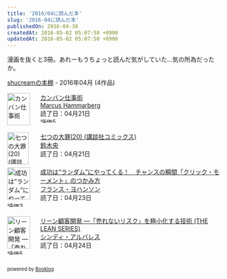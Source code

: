 ```yaml
---
title: '2016/04に読んだ本'
slug: '2016-04に読んだ本'
publishedOn: 2016-04-30
createdAt: 2016-05-02 05:07:50 +0900
updatedAt: 2016-05-02 05:07:50 +0900
---
```

漫画を抜くと3冊。あれーもうちょっと読んだ気がしていた…気の所為だったか。

<div style="margin-bottom:15px;"><a href="https://booklog.jp/users/shucream" target="_blank">shucreamの本棚</a> - 2016年04月 (4作品)</div><div style="margin-bottom:5px;"><div style="width:75px;height:75px;float:left;margin-right:2px;"><a href="https://booklog.jp/item/1/487311764X" target="_blank"><img src="https://ecx.images-amazon.com/images/I/51CvAjXFHEL._SL75_.jpg" width="53" height="75" alt="カンバン仕事術"></a></div><div><a href="https://booklog.jp/item/1/487311764X" target="_blank">カンバン仕事術</a><br><a href="https://booklog.jp/author/Marcus%20Hammarberg" target="_blank">Marcus Hammarberg</a><br>読了日：04月21日<br><img src="https://booklog.jp/images/rank/5.gif" width="59" height="12" alt="評価5"></div><br style="clear:both;"></div><div style="margin-bottom:5px;"><div style="width:75px;height:75px;float:left;margin-right:2px;"><a href="https://booklog.jp/item/1/4063956504" target="_blank"><img src="https://ecx.images-amazon.com/images/I/61x2LuvidoL._SL75_.jpg" width="50" height="75" alt="七つの大罪(20) (講談社コミックス)"></a></div><div><a href="https://booklog.jp/item/1/4063956504" target="_blank">七つの大罪(20) (講談社コミックス)</a><br><a href="https://booklog.jp/author/%E9%88%B4%E6%9C%A8%E5%A4%AE" target="_blank">鈴木央</a><br>読了日：04月21日<br></div><br style="clear:both;"></div><div style="margin-bottom:5px;"><div style="width:75px;height:75px;float:left;margin-right:2px;"><a href="https://booklog.jp/item/1/B00I2HKLLQ" target="_blank"><img src="https://ecx.images-amazon.com/images/I/51FqgDu21bL._SL75_.jpg" width="53" height="75" alt="成功は“ランダム”にやってくる！　チャンスの瞬間「クリック・モーメント」のつかみ方"></a></div><div><a href="https://booklog.jp/item/1/B00I2HKLLQ" target="_blank">成功は“ランダム”にやってくる！　チャンスの瞬間「クリック・モーメント」のつかみ方</a><br><a href="https://booklog.jp/author/%E3%83%95%E3%83%A9%E3%83%B3%E3%82%B9%E3%83%BB%E3%83%A8%E3%83%8F%E3%83%B3%E3%82%BD%E3%83%B3" target="_blank">フランス・ヨハンソン</a><br>読了日：04月23日<br><img src="https://booklog.jp/images/rank/3.gif" width="59" height="12" alt="評価3"></div><br style="clear:both;"></div><div style="margin-bottom:5px;"><div style="width:75px;height:75px;float:left;margin-right:2px;"><a href="https://booklog.jp/item/1/4873117216" target="_blank"><img src="https://ecx.images-amazon.com/images/I/51Xb3Agi7uL._SL75_.jpg" width="53" height="75" alt="リーン顧客開発 ―「売れないリスク」を極小化する技術 (THE LEAN SERIES)"></a></div><div><a href="https://booklog.jp/item/1/4873117216" target="_blank">リーン顧客開発 ―「売れないリスク」を極小化する技術 (THE LEAN SERIES)</a><br><a href="https://booklog.jp/author/%E3%82%B7%E3%83%B3%E3%83%87%E3%82%A3%E3%83%BB%E3%82%A2%E3%83%AB%E3%83%90%E3%83%AC%E3%82%B9" target="_blank">シンディ・アルバレス</a><br>読了日：04月24日<br><img src="https://booklog.jp/images/rank/5.gif" width="59" height="12" alt="評価5"></div><br style="clear:both;"></div><div style="margin:10px 0;font-size:80%;">powered by <a href="https://booklog.jp" target="_blank">Booklog</a></div>

